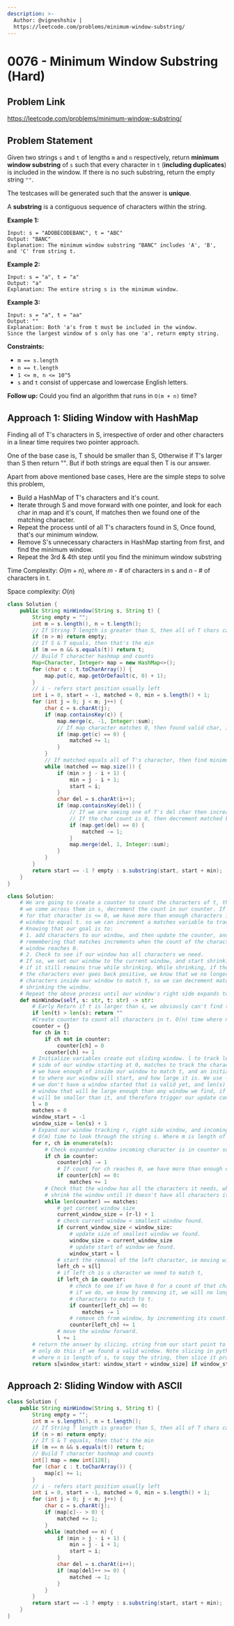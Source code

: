 ```yaml
---
description: >-
  Author: @vigneshshiv |
  https://leetcode.com/problems/minimum-window-substring/
---
```


# 0076 - Minimum Window Substring (Hard)

## Problem Link

https://leetcode.com/problems/minimum-window-substring/

## Problem Statement

Given two strings `s` and `t` of lengths `m` and `n` respectively, return **minimum window substring** of `s` such that every character in `t` (**including duplicates**) is included in the window. If there is no such substring, return the empty string `""`.

The testcases will be generated such that the answer is **unique**.

A **substring** is a contiguous sequence of characters within the string.

**Example 1:**

```
Input: s = "ADOBECODEBANC", t = "ABC"
Output: "BANC"
Explanation: The minimum window substring "BANC" includes 'A', 'B', and 'C' from string t.
```

**Example 2:**

```
Input: s = "a", t = "a"
Output: "a"
Explanation: The entire string s is the minimum window.
```

**Example 3:**

```
Input: s = "a", t = "aa"
Output: ""
Explanation: Both 'a's from t must be included in the window.
Since the largest window of s only has one 'a', return empty string.
```

**Constraints:**

* `m == s.length`
* `n == t.length`
* `1 <= m, n <= 10^5`
* `s` and `t` consist of uppercase and lowercase English letters.


**Follow up:** Could you find an algorithm that runs in `O(m + n)` time?

## Approach 1: Sliding Window with HashMap

Finding all of T's characters in S, irrespective of order and other characters in a linear time requires two pointer approach. 

One of the base case is, T should be smaller than S, Otherwise if T's larger than S then return "". But if both strings are equal then T is our answer. 

Apart from above mentioned base cases, Here are the simple steps to solve this problem,

- Build a HashMap of T's characters and it's count.
- Iterate through S and move forward with one pointer, and look for each char in map and it's count, If matches then we found one of the matching character.
- Repeat the process until of all T's characters found in S, Once found, that's our minimum window.
- Remove S's unnecessary characters in HashMap starting from first, and find the minimum window. 
- Repeat the 3rd & 4th step until you find the minimum window substring

Time Complexity: $O(m + n)$, where $m$ - # of characters in s and $n$ - # of characters in t.

Space complexity: $O(n)$

<Tabs>
<TabItem value="java" label="Java">
<SolutionAuthor name="@vigneshshiv"/>

```java
class Solution {
    public String minWindow(String s, String t) {
        String empty = "";
        int m = s.length(), n = t.length();
        // If String T length is greater than S, then all of T chars can't fit in S, so return ""
        if (n > m) return empty;
        // If S & T equals, then that's the min
        if (m == n && s.equals(t)) return t;
        // Build T character hashmap and counts
        Map<Character, Integer> map = new HashMap<>();
        for (char c : t.toCharArray()) {
            map.put(c, map.getOrDefault(c, 0) + 1);
        }
        // i - refers start position usually left
        int i = 0, start = -1, matched = 0, min = s.length() + 1;
        for (int j = 0; j < m; j++) {
            char c = s.charAt(j);
            if (map.containsKey(c)) {
                map.merge(c, -1, Integer::sum);
                // If map character matches 0, then found valid char, increase matched by 1
                if (map.get(c) == 0) {
                    matched += 1;
                }
            }
            // If matched equals all of T's character, then find minimum window
            while (matched == map.size()) {
                if (min > j - i + 1) {
                    min = j - i + 1;
                    start = i;
                }
                char del = s.charAt(i++);
                if (map.containsKey(del)) {
                    // If we are seeing one of T's del char then increase count by 1
                    // If the char count is 0, then decrement matched by 1 (reason count will be increment by 1)
                    if (map.get(del) == 0) {
                        matched -= 1;
                    }
                    map.merge(del, 1, Integer::sum);
                }
            }
        }
        return start == -1 ? empty : s.substring(start, start + min);
    }
}
```

</TabItem>

<TabItem value="python" label="Python">
<SolutionAuthor name="@ColeB2"/>

```py
class Solution:
    # We are going to create a counter to count the characters of t, then as 
    # we come across them in s, decrement the count in our counter. If count
    # for that character is <= 0, we have more than enough characters in our
    # window to equal t. so we can increment a matches variable to track that.
    # Knowing that our goal is to:
    # 1. add characters to our window, and then update the counter, and matches.
    # remembering that matches increments when the count of the characters in our
    # window reaches 0.
    # 2. Check to see if our window has all characters we need.
    # If so, we set our window to the current window, and start shrinking it to see
    # if it still remains true while shrinking. While shrinking, if the count of
    # the characters ever goes back positive, we know that we no longer have enough
    # characters inside our window to match t, so we can decrement matches, and stop
    # shrinking the window.
    # Repeat the above process until our window's right side expands to larger than s.
    def minWindow(self, s: str, t: str) -> str:
        # Early Return if t is larger than s, we obviously can't find t in s.
        if len(t) > len(s): return ""
        #Create counter to count all characters in t. O(n) time where n length of t.
        counter = {}
        for ch in t:
            if ch not in counter:
                counter[ch] = 0
            counter[ch] += 1
        # Initialize variables create out sliding window. l to track left
        # side of our window starting at 0, matches to track the characters
        # we have enough of inside our window to match t, and an initial variable
        # to where our window will start, and how large it is. We use -1 to show
        # we don't have a window started that is valid yet, and len(s) + 1 as a 
        # window that will be large enough than any window we find, if we find one
        # will be smaller than it, and therefore trigger our update condition.
        l = 0
        matches = 0
        window_start = -1
        window_size = len(s) + 1
        # Expand our window tracking r, right side window, and incoming character, ch.
        # O(m) time to look through the string s. Where m is length of s.
        for r, ch in enumerate(s):
            # Check expanded window incoming character is in counter so we can add it.
            if ch in counter:
                counter[ch] -= 1
                # If count for ch reaches 0, we have more than enough character to match it.
                if counter[ch] == 0:
                    matches += 1
            # Check that the window has all the characters it needs, while it does,
            # shrink the window until it doesn't have all characters it needs.
            while len(counter) == matches:
                # get current window size
                current_window_size = (r-l) + 1
                # check current window < smallest window found.
                if current_window_size < window_size:
                    # update size of smallest window we found.
                    window_size = current_window_size
                    # update start of window we found.
                    window_start = l
                # start the removal of the left character, ie moving window forward.
                left_ch = s[l]
                # if left ch is a character we need to match t, 
                if left_ch in counter:
                    # check to see if we have 0 for a count of that character.
                    # if we do, we know by removing it, we will no longer have enough
                    # characters to match to t.
                    if counter[left_ch] == 0:
                        matches -= 1
                    # remove ch from window, by incrementing its count.
                    counter[left_ch] += 1
                # move the window forward.
                l += 1
        # return the answer by slicing. string from our start point to start point + size
        # only do this if we found a valid window. Note slicing in python takes O(n)
        # where n is length of s, to copy the string, then slice it properly.
        return s[window_start: window_start + window_size] if window_start != -1 else ""
```

</TabItem>
</Tabs>


## Approach 2: Sliding Window with ASCII

<Tabs>
<TabItem value="java" label="Java">
<SolutionAuthor name="@vigneshshiv"/>

```java
class Solution {
    public String minWindow(String s, String t) {
        String empty = "";
        int m = s.length(), n = t.length();
        // If String T length is greater than S, then all of T chars can't fit in S, so return ""
        if (n > m) return empty;
        // If S & T equals, then that's the min
        if (m == n && s.equals(t)) return t;
        // Build T character hashmap and counts
        int[] map = new int[128];
        for (char c : t.toCharArray()) {
            map[c] += 1;
        }
        // i - refers start position usually left
        int i = 0, start = -1, matched = 0, min = s.length() + 1;
        for (int j = 0; j < m; j++) {
            char c = s.charAt(j);
            if (map[c]-- > 0) {
                matched += 1;
            }
            while (matched == n) {
                if (min > j - i + 1) {
                    min = j - i + 1;
                    start = i;
                }
                char del = s.charAt(i++);
                if (map[del]++ >= 0) {
                    matched -= 1;
                }
            }
        }
        return start == -1 ? empty : s.substring(start, start + min);
    }
}
```

</TabItem>
</Tabs>
